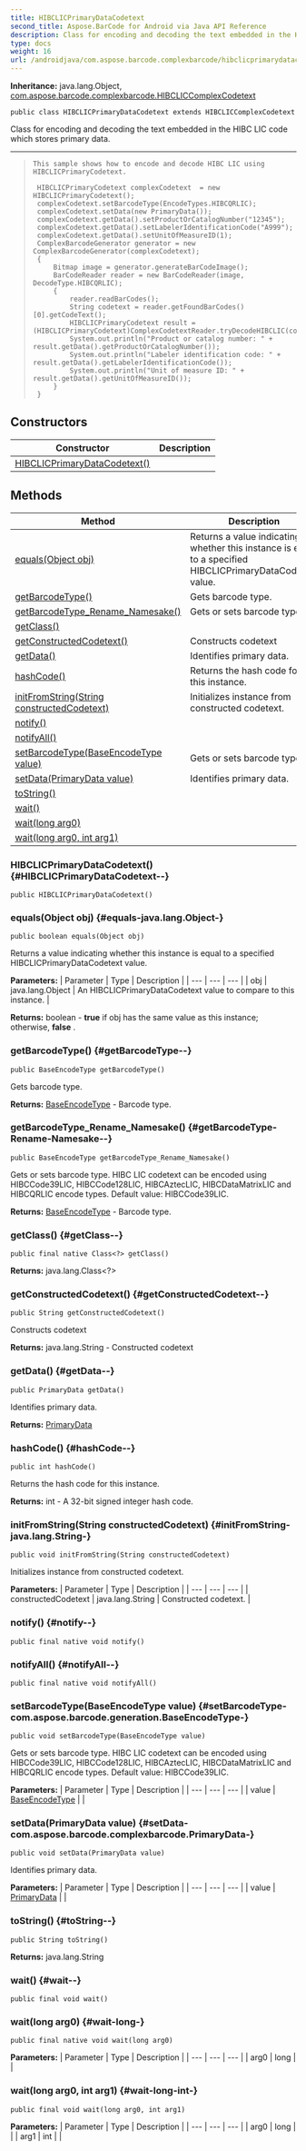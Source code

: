 ```yaml
---
title: HIBCLICPrimaryDataCodetext
second_title: Aspose.BarCode for Android via Java API Reference
description: Class for encoding and decoding the text embedded in the HIBC LIC code which stores primary data.
type: docs
weight: 16
url: /androidjava/com.aspose.barcode.complexbarcode/hibclicprimarydatacodetext/
---
```

**Inheritance:**
java.lang.Object, [com.aspose.barcode.complexbarcode.HIBCLICComplexCodetext](../../com.aspose.barcode.complexbarcode/hibcliccomplexcodetext)
```
public class HIBCLICPrimaryDataCodetext extends HIBCLICComplexCodetext
```

Class for encoding and decoding the text embedded in the HIBC LIC code which stores primary data.

--------------------

> ```
> This sample shows how to encode and decode HIBC LIC using HIBCLICPrimaryCodetext.
>  
>  HIBCLICPrimaryCodetext complexCodetext  = new HIBCLICPrimaryCodetext();
>  complexCodetext.setBarcodeType(EncodeTypes.HIBCQRLIC);
>  complexCodetext.setData(new PrimaryData());
>  complexCodetext.getData().setProductOrCatalogNumber("12345");
>  complexCodetext.getData().setLabelerIdentificationCode("A999");
>  complexCodetext.getData().setUnitOfMeasureID(1);
>  ComplexBarcodeGenerator generator = new ComplexBarcodeGenerator(complexCodetext);
>  {
>      Bitmap image = generator.generateBarCodeImage();
>      BarCodeReader reader = new BarCodeReader(image, DecodeType.HIBCQRLIC);
>      {
>          reader.readBarCodes();
>          String codetext = reader.getFoundBarCodes()[0].getCodeText();
>          HIBCLICPrimaryCodetext result = (HIBCLICPrimaryCodetext)ComplexCodetextReader.tryDecodeHIBCLIC(codetext);
>          System.out.println("Product or catalog number: " + result.getData().getProductOrCatalogNumber());
>          System.out.println("Labeler identification code: " + result.getData().getLabelerIdentificationCode());
>          System.out.println("Unit of measure ID: " + result.getData().getUnitOfMeasureID());
>      }
>  }
> ```
## Constructors

| Constructor | Description |
| --- | --- |
| [HIBCLICPrimaryDataCodetext()](#HIBCLICPrimaryDataCodetext--) |  |
## Methods

| Method | Description |
| --- | --- |
| [equals(Object obj)](#equals-java.lang.Object-) | Returns a value indicating whether this instance is equal to a specified  HIBCLICPrimaryDataCodetext  value. |
| [getBarcodeType()](#getBarcodeType--) | Gets barcode type. |
| [getBarcodeType_Rename_Namesake()](#getBarcodeType-Rename-Namesake--) | Gets or sets barcode type. |
| [getClass()](#getClass--) |  |
| [getConstructedCodetext()](#getConstructedCodetext--) | Constructs codetext |
| [getData()](#getData--) | Identifies primary data. |
| [hashCode()](#hashCode--) | Returns the hash code for this instance. |
| [initFromString(String constructedCodetext)](#initFromString-java.lang.String-) | Initializes instance from constructed codetext. |
| [notify()](#notify--) |  |
| [notifyAll()](#notifyAll--) |  |
| [setBarcodeType(BaseEncodeType value)](#setBarcodeType-com.aspose.barcode.generation.BaseEncodeType-) | Gets or sets barcode type. |
| [setData(PrimaryData value)](#setData-com.aspose.barcode.complexbarcode.PrimaryData-) | Identifies primary data. |
| [toString()](#toString--) |  |
| [wait()](#wait--) |  |
| [wait(long arg0)](#wait-long-) |  |
| [wait(long arg0, int arg1)](#wait-long-int-) |  |
### HIBCLICPrimaryDataCodetext() {#HIBCLICPrimaryDataCodetext--}
```
public HIBCLICPrimaryDataCodetext()
```


### equals(Object obj) {#equals-java.lang.Object-}
```
public boolean equals(Object obj)
```


Returns a value indicating whether this instance is equal to a specified  HIBCLICPrimaryDataCodetext  value.

**Parameters:**
| Parameter | Type | Description |
| --- | --- | --- |
| obj | java.lang.Object | An  HIBCLICPrimaryDataCodetext  value to compare to this instance. |

**Returns:**
boolean -  **true**  if obj has the same value as this instance; otherwise,  **false** .
### getBarcodeType() {#getBarcodeType--}
```
public BaseEncodeType getBarcodeType()
```


Gets barcode type.

**Returns:**
[BaseEncodeType](../../com.aspose.barcode.generation/baseencodetype) - Barcode type.
### getBarcodeType_Rename_Namesake() {#getBarcodeType-Rename-Namesake--}
```
public BaseEncodeType getBarcodeType_Rename_Namesake()
```


Gets or sets barcode type. HIBC LIC codetext can be encoded using HIBCCode39LIC, HIBCCode128LIC, HIBCAztecLIC, HIBCDataMatrixLIC and HIBCQRLIC encode types. Default value: HIBCCode39LIC.

**Returns:**
[BaseEncodeType](../../com.aspose.barcode.generation/baseencodetype) - Barcode type.
### getClass() {#getClass--}
```
public final native Class<?> getClass()
```




**Returns:**
java.lang.Class<?>
### getConstructedCodetext() {#getConstructedCodetext--}
```
public String getConstructedCodetext()
```


Constructs codetext

**Returns:**
java.lang.String - Constructed codetext
### getData() {#getData--}
```
public PrimaryData getData()
```


Identifies primary data.

**Returns:**
[PrimaryData](../../com.aspose.barcode.complexbarcode/primarydata)
### hashCode() {#hashCode--}
```
public int hashCode()
```


Returns the hash code for this instance.

**Returns:**
int - A 32-bit signed integer hash code.
### initFromString(String constructedCodetext) {#initFromString-java.lang.String-}
```
public void initFromString(String constructedCodetext)
```


Initializes instance from constructed codetext.

**Parameters:**
| Parameter | Type | Description |
| --- | --- | --- |
| constructedCodetext | java.lang.String | Constructed codetext. |

### notify() {#notify--}
```
public final native void notify()
```




### notifyAll() {#notifyAll--}
```
public final native void notifyAll()
```




### setBarcodeType(BaseEncodeType value) {#setBarcodeType-com.aspose.barcode.generation.BaseEncodeType-}
```
public void setBarcodeType(BaseEncodeType value)
```


Gets or sets barcode type. HIBC LIC codetext can be encoded using HIBCCode39LIC, HIBCCode128LIC, HIBCAztecLIC, HIBCDataMatrixLIC and HIBCQRLIC encode types. Default value: HIBCCode39LIC.

**Parameters:**
| Parameter | Type | Description |
| --- | --- | --- |
| value | [BaseEncodeType](../../com.aspose.barcode.generation/baseencodetype) |  |

### setData(PrimaryData value) {#setData-com.aspose.barcode.complexbarcode.PrimaryData-}
```
public void setData(PrimaryData value)
```


Identifies primary data.

**Parameters:**
| Parameter | Type | Description |
| --- | --- | --- |
| value | [PrimaryData](../../com.aspose.barcode.complexbarcode/primarydata) |  |

### toString() {#toString--}
```
public String toString()
```




**Returns:**
java.lang.String
### wait() {#wait--}
```
public final void wait()
```




### wait(long arg0) {#wait-long-}
```
public final native void wait(long arg0)
```




**Parameters:**
| Parameter | Type | Description |
| --- | --- | --- |
| arg0 | long |  |

### wait(long arg0, int arg1) {#wait-long-int-}
```
public final void wait(long arg0, int arg1)
```




**Parameters:**
| Parameter | Type | Description |
| --- | --- | --- |
| arg0 | long |  |
| arg1 | int |  |

